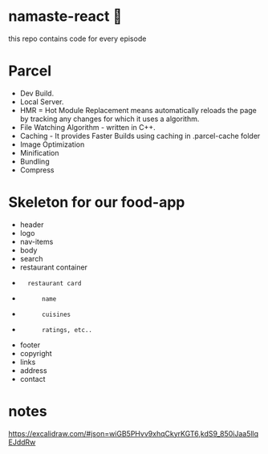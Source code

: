 # namaste-react 🚀
this repo contains code for every episode

# Parcel
- Dev Build.
- Local Server.
- HMR = Hot Module Replacement means automatically reloads the page by tracking any changes for which it uses a algorithm.
- File Watching Algorithm - written in C++.
- Caching - It provides Faster Builds using caching in .parcel-cache folder
- Image Optimization
- Minification
- Bundling
- Compress

# Skeleton for our food-app
* header
*   logo
*   nav-items
* body
*   search
*   restaurant container
*       restaurant card
*           name
*           cuisines
*           ratings, etc..
* footer
*   copyright
*   links
*   address
*   contact

# notes
https://excalidraw.com/#json=wiGB5PHvv9xhqCkyrKGT6,kdS9_850iJaa5llqEJddRw
